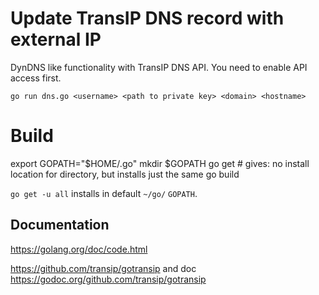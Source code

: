 # Update TransIP DNS record with external IP

DynDNS like functionality with TransIP DNS API. You need to enable API access first.

    go run dns.go <username> <path to private key> <domain> <hostname>

# Build

  export GOPATH="$HOME/.go"
  mkdir $GOPATH
  go get # gives: no install location for directory, but installs just the same
  go build

`go get -u all` installs in default `~/go/` `GOPATH`.  

## Documentation

https://golang.org/doc/code.html

https://github.com/transip/gotransip and doc https://godoc.org/github.com/transip/gotransip
